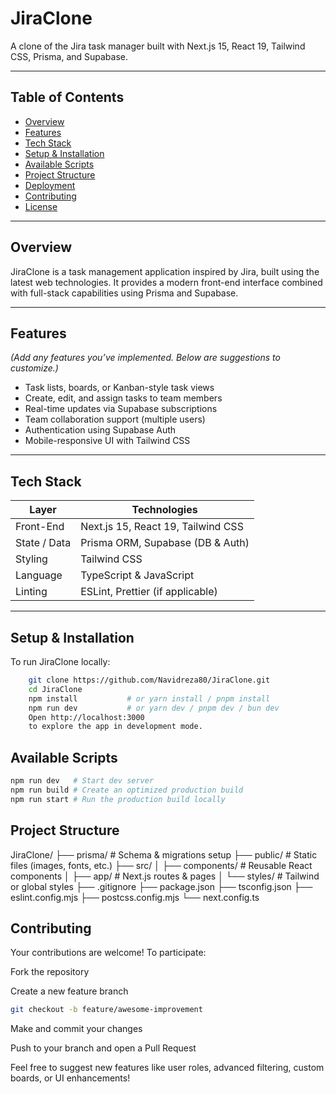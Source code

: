 # JiraClone

A clone of the Jira task manager built with Next.js 15, React 19, Tailwind CSS, Prisma, and Supabase.

---

## Table of Contents

- [Overview](#overview)  
- [Features](#features)  
- [Tech Stack](#tech-stack)  
- [Setup & Installation](#setup--installation)  
- [Available Scripts](#available-scripts)  
- [Project Structure](#project-structure)  
- [Deployment](#deployment)  
- [Contributing](#contributing)  
- [License](#license)

---

## Overview

JiraClone is a task management application inspired by Jira, built using the latest web technologies. It provides a modern front-end interface combined with full-stack capabilities using Prisma and Supabase.

---

## Features

*(Add any features you’ve implemented. Below are suggestions to customize.)*

- Task lists, boards, or Kanban-style task views  
- Create, edit, and assign tasks to team members  
- Real-time updates via Supabase subscriptions  
- Team collaboration support (multiple users)  
- Authentication using Supabase Auth  
- Mobile-responsive UI with Tailwind CSS

---

## Tech Stack

| Layer          | Technologies                         |
|----------------|--------------------------------------|
| Front-End      | Next.js 15, React 19, Tailwind CSS   |
| State / Data   | Prisma ORM, Supabase (DB & Auth)     |
| Styling        | Tailwind CSS                         |
| Language       | TypeScript & JavaScript              |
| Linting        | ESLint, Prettier (if applicable)     |

---

## Setup & Installation

To run JiraClone locally:

```bash
    git clone https://github.com/Navidreza80/JiraClone.git
    cd JiraClone
    npm install           # or yarn install / pnpm install
    npm run dev           # or yarn dev / pnpm dev / bun dev
    Open http://localhost:3000
    to explore the app in development mode.
```


## Available Scripts

```bash
npm run dev   # Start dev server
npm run build # Create an optimized production build
npm run start # Run the production build locally
```

## Project Structure

JiraClone/
├── prisma/                # Schema & migrations setup
├── public/                # Static files (images, fonts, etc.)
├── src/
│   ├── components/        # Reusable React components
│   ├── app/     # Next.js routes & pages
│   └── styles/            # Tailwind or global styles
├── .gitignore
├── package.json
├── tsconfig.json
├── eslint.config.mjs
├── postcss.config.mjs
└── next.config.ts


## Contributing

Your contributions are welcome! To participate:

Fork the repository

Create a new feature branch

```bash
git checkout -b feature/awesome-improvement
```


Make and commit your changes

Push to your branch and open a Pull Request

Feel free to suggest new features like user roles, advanced filtering, custom boards, or UI enhancements!


